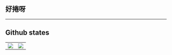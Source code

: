 ## 好捲呀

<hr>


## Github states
<table>
    <tr>
        <td>
            <img  src="https://github-readme-stats.vercel.app/api?username=Zhang-RenWen&show_icons=true&theme=transparent">
        </td>
        <td>
            <img src="https://github-readme-stats.vercel.app/api/top-langs/?username=Zhang-RenWen&theme=transparent&layout=compact">
        </td>
    <tr>
</table>
